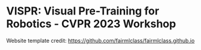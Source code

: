 # VISPR: Visual Pre-Training for Robotics - CVPR 2023 Workshop

Website template credit: https://github.com/fairmlclass/fairmlclass.github.io
